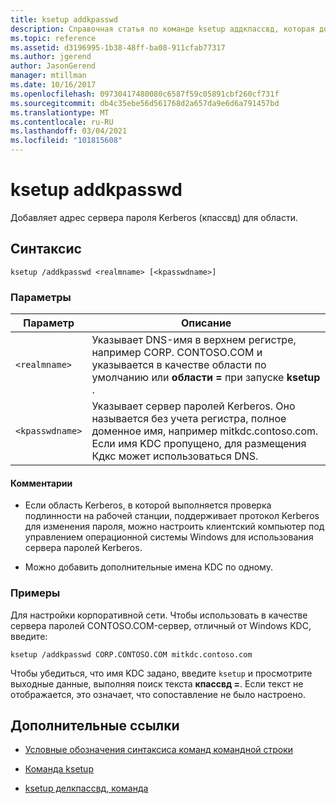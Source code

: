 ```yaml
---
title: ksetup addkpasswd
description: Справочная статья по команде ksetup аддкпассвд, которая добавляет адрес сервера пароля Kerberos (кпассвд) для области.
ms.topic: reference
ms.assetid: d3196995-1b38-48ff-ba08-911cfab77317
ms.author: jgerend
author: JasonGerend
manager: mtillman
ms.date: 10/16/2017
ms.openlocfilehash: 09730417480080c6587f59c05891cbf260cf731f
ms.sourcegitcommit: db4c35ebe56d561768d2a657da9e6d6a791457bd
ms.translationtype: MT
ms.contentlocale: ru-RU
ms.lasthandoff: 03/04/2021
ms.locfileid: "101815608"
---
```

# <a name="ksetup-addkpasswd"></a>ksetup addkpasswd

Добавляет адрес сервера пароля Kerberos (кпассвд) для области.

## <a name="syntax"></a>Синтаксис

```
ksetup /addkpasswd <realmname> [<kpasswdname>]
```

### <a name="parameters"></a>Параметры

| Параметр | Описание |
| --------- | ----------- |
| `<realmname>` | Указывает DNS-имя в верхнем регистре, например CORP. CONTOSO.COM и указывается в качестве области по умолчанию или **области =** при запуске **ksetup** . |
| `<kpasswdname>` | Указывает сервер паролей Kerberos. Оно называется без учета регистра, полное доменное имя, например mitkdc.contoso.com. Если имя KDC пропущено, для размещения Кдкс может использоваться DNS. |

#### <a name="remarks"></a>Комментарии

- Если область Kerberos, в которой выполняется проверка подлинности на рабочей станции, поддерживает протокол Kerberos для изменения пароля, можно настроить клиентский компьютер под управлением операционной системы Windows для использования сервера паролей Kerberos.

- Можно добавить дополнительные имена KDC по одному.

### <a name="examples"></a>Примеры

Для настройки корпоративной сети. Чтобы использовать в качестве сервера паролей CONTOSO.COM-сервер, отличный от Windows KDC, введите:

```
ksetup /addkpasswd CORP.CONTOSO.COM mitkdc.contoso.com
```

Чтобы убедиться, что имя KDC задано, введите `ksetup` и просмотрите выходные данные, выполняя поиск текста **кпассвд =**. Если текст не отображается, это означает, что сопоставление не было настроено.

## <a name="additional-references"></a>Дополнительные ссылки

- [Условные обозначения синтаксиса команд командной строки](command-line-syntax-key.md)

- [Команда ksetup](ksetup.md)

- [ksetup делкпассвд, команда](ksetup-delkpasswd.md)

